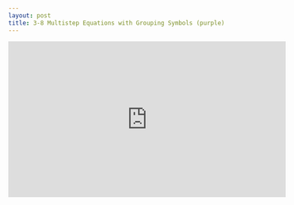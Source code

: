 ```yaml
---
layout: post
title: 3-8 Multistep Equations with Grouping Symbols (purple)
---
```


<iframe width="560" height="315" src="https://www.youtube.com/embed/snNvWL45PL8" frameborder="0" allowfullscreen></iframe>
